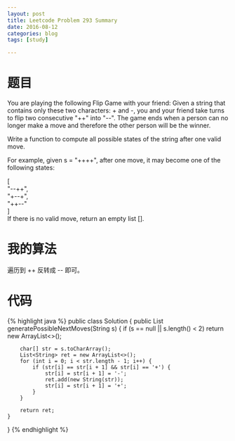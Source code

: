 ```yaml
---
layout: post
title: Leetcode Problem 293 Summary
date: 2016-08-12
categories: blog
tags: [study]

---
```


# 题目

You are playing the following Flip Game with your friend: Given a string that contains only these two characters: + and -, you and your friend take turns to flip two consecutive "++" into "--". The game ends when a person can no longer make a move and therefore the other person will be the winner.

Write a function to compute all possible states of the string after one valid move.

For example, given s = "++++", after one move, it may become one of the following states:

[  
  "--++",  
  "+--+",  
  "++--"  
]  
If there is no valid move, return an empty list [].

# 我的算法

遍历到 ++ 反转成 -- 即可。

# 代码

{% highlight java %}
public class Solution {
    public List<String> generatePossibleNextMoves(String s) {
        if (s == null || s.length() < 2) return new ArrayList<>();
        
        char[] str = s.toCharArray();
        List<String> ret = new ArrayList<>();
        for (int i = 0; i < str.length - 1; i++) {
            if (str[i] == str[i + 1] && str[i] == '+') {
                str[i] = str[i + 1] = '-';
                ret.add(new String(str));
                str[i] = str[i + 1] = '+';
            }
        }
        
        return ret;
    }
}
{% endhighlight %}